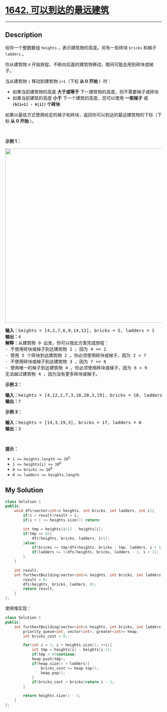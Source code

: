 # [1642. 可以到达的最远建筑](https://leetcode-cn.com/problems/furthest-building-you-can-reach/)

---

## Description

<section>
<p>给你一个整数数组 <code>heights</code> ，表示建筑物的高度。另有一些砖块 <code>bricks</code> 和梯子 <code>ladders</code> 。</p>
<p>你从建筑物 <code>0</code> 开始旅程，不断向后面的建筑物移动，期间可能会用到砖块或梯子。</p>
<p>当从建筑物 <code>i</code> 移动到建筑物 <code>i+1</code>（下标<strong> 从 0 开始 </strong>）时：</p>
<ul>
	<li>如果当前建筑物的高度 <strong>大于或等于</strong> 下一建筑物的高度，则不需要梯子或砖块</li>
	<li>如果当前建筑的高度 <strong>小于</strong> 下一个建筑的高度，您可以使用 <strong>一架梯子</strong> 或 <strong><code>(h[i+1] - h[i])</code> 个砖块</strong></li>
</ul>
如果以最佳方式使用给定的梯子和砖块，返回你可以到达的最远建筑物的下标（下标<strong> 从 0 开始 </strong>）。
<p>&nbsp;</p>
<p><strong>示例 1：</strong></p>
<img style="width: 562px; height: 561px;" src="https://assets.leetcode-cn.com/aliyun-lc-upload/uploads/2020/10/31/q4.gif" alt="">
<pre><strong>输入：</strong>heights = [4,2,7,6,9,14,12], bricks = 5, ladders = 1
<strong>输出：</strong>4
<strong>解释：</strong>从建筑物 0 出发，你可以按此方案完成旅程：
- 不使用砖块或梯子到达建筑物 1 ，因为 4 &gt;= 2
- 使用 5 个砖块到达建筑物 2 。你必须使用砖块或梯子，因为 2 &lt; 7
- 不使用砖块或梯子到达建筑物 3 ，因为 7 &gt;= 6
- 使用唯一的梯子到达建筑物 4 。你必须使用砖块或梯子，因为 6 &lt; 9
无法越过建筑物 4 ，因为没有更多砖块或梯子。
</pre>
<p><strong>示例 2：</strong></p>
<pre><strong>输入：</strong>heights = [4,12,2,7,3,18,20,3,19], bricks = 10, ladders = 2
<strong>输出：</strong>7
</pre>
<p><strong>示例 3：</strong></p>
<pre><strong>输入：</strong>heights = [14,3,19,3], bricks = 17, ladders = 0
<strong>输出：</strong>3
</pre>
<p>&nbsp;</p>
<p><strong>提示：</strong></p>
<ul>
	<li><code>1 &lt;= heights.length &lt;= 10<sup>5</sup></code></li>
	<li><code>1 &lt;= heights[i] &lt;= 10<sup>6</sup></code></li>
	<li><code>0 &lt;= bricks &lt;= 10<sup>9</sup></code></li>
	<li><code>0 &lt;= ladders &lt;= heights.length</code></li>
</ul>
</section>


## My Solution

```cpp
class Solution {
public:
    void dfs(vector<int>& heights, int bricks, int ladders, int i){
        if(i > result)result = i;
        if(i + 1 >= heights.size()) return;

        int tmp = heights[i+1] - heights[i];
        if(tmp <= 0){
            dfs(heights, bricks, ladders, i+1);
        }else{
            if(bricks >= tmp)dfs(heights, bricks - tmp, ladders, i + 1);
            if(ladders >= 1)dfs(heights, bricks, ladders - 1, i + 1);
        }
    }

    int result;
    int furthestBuilding(vector<int>& heights, int bricks, int ladders) {
        result = 0;
        dfs(heights, bricks, ladders, 0);
        return result;
    }
};
```

使用堆实现：

```cpp
class Solution {
public:
    int furthestBuilding(vector<int>& heights, int bricks, int ladders) {
        priority_queue<int, vector<int>, greater<int>> heap;
        int bricks_cost = 0;

        for(int i = 1; i < heights.size(); ++i){
            int tmp = heights[i] - heights[i-1];
            if(tmp < 0)continue;
            heap.push(tmp);
            if(heap.size() > ladders){
                bricks_cost += heap.top();
                heap.pop();
            }
            if(bricks_cost > bricks)return i - 1;
        }

        return heights.size() - 1;
    }
};
```

